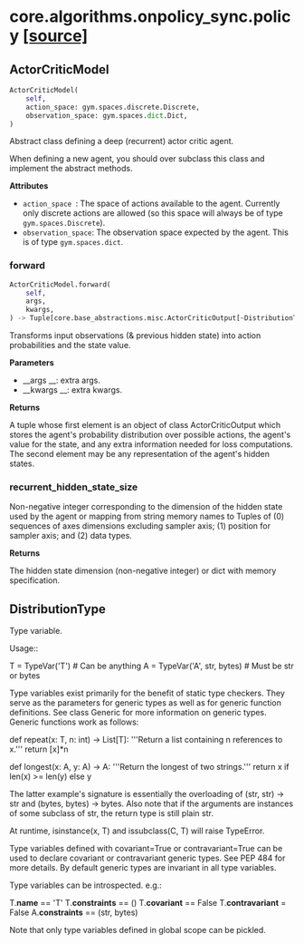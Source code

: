 # core.algorithms.onpolicy_sync.policy [[source]](https://github.com/allenai/allenact/tree/master/core/algorithms/onpolicy_sync/policy.py)

## ActorCriticModel
```python
ActorCriticModel(
    self,
    action_space: gym.spaces.discrete.Discrete,
    observation_space: gym.spaces.dict.Dict,
)
```
Abstract class defining a deep (recurrent) actor critic agent.

When defining a new agent, you should over subclass this class and implement the abstract methods.

__Attributes__


- `action_space `: The space of actions available to the agent. Currently only discrete
    actions are allowed (so this space will always be of type `gym.spaces.Discrete`).
- `observation_space`: The observation space expected by the agent. This is of type `gym.spaces.dict`.

### forward
```python
ActorCriticModel.forward(
    self,
    args,
    kwargs,
) -> Tuple[core.base_abstractions.misc.ActorCriticOutput[~DistributionType], Optional[torch.Tensor, core.base_abstractions.misc.Memory]]
```
Transforms input observations (& previous hidden state) into action
probabilities and the state value.

__Parameters__


- __args __: extra args.
- __kwargs __: extra kwargs.

__Returns__


A tuple whose first element is an object of class ActorCriticOutput which stores
the agent's probability distribution over possible actions, the agent's value for the
state, and any extra information needed for loss computations. The second element
may be any representation of the agent's hidden states.

### recurrent_hidden_state_size
Non-negative integer corresponding to the dimension of the hidden
state used by the agent or mapping from string memory names to Tuples
of (0) sequences of axes dimensions excluding sampler axis; (1)
position for sampler axis; and (2) data types.

__Returns__


The hidden state dimension (non-negative integer) or dict with memory specification.

## DistributionType
Type variable.

Usage::

  T = TypeVar('T')  # Can be anything
  A = TypeVar('A', str, bytes)  # Must be str or bytes

Type variables exist primarily for the benefit of static type
checkers.  They serve as the parameters for generic types as well
as for generic function definitions.  See class Generic for more
information on generic types.  Generic functions work as follows:

  def repeat(x: T, n: int) -> List[T]:
      '''Return a list containing n references to x.'''
      return [x]*n

  def longest(x: A, y: A) -> A:
      '''Return the longest of two strings.'''
      return x if len(x) >= len(y) else y

The latter example's signature is essentially the overloading
of (str, str) -> str and (bytes, bytes) -> bytes.  Also note
that if the arguments are instances of some subclass of str,
the return type is still plain str.

At runtime, isinstance(x, T) and issubclass(C, T) will raise TypeError.

Type variables defined with covariant=True or contravariant=True
can be used to declare covariant or contravariant generic types.
See PEP 484 for more details. By default generic types are invariant
in all type variables.

Type variables can be introspected. e.g.:

  T.__name__ == 'T'
  T.__constraints__ == ()
  T.__covariant__ == False
  T.__contravariant__ = False
  A.__constraints__ == (str, bytes)

Note that only type variables defined in global scope can be pickled.

